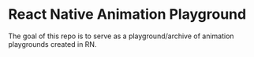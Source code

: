 # React Native Animation Playground

The goal of this repo is to serve as a playground/archive of animation playgrounds created in RN.
